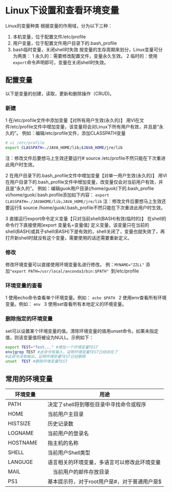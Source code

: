 # Linux下设置和查看环境变量
Linux的变量种类
根据变量的作用域，分为以下三种：
1. 本机变量，位于配置文件/etc/profile
2. 用户变量，位于配置文件用户目录下的.bash_profile
3. bash临时变量，关闭shell时失效
按变量的生存周期来划分，Linux变量可分为两类： 
1 永久的：需要修改配置文件，变量永久生效。 
2 临时的：使用`export`命令声明即可，变量在关闭shell时失效。

## 配置变量
以下是变量的创建，读取，更新和删除操作（CRUD)。
### 新建
1 在/etc/profile文件中添加变量【对所有用户生效(永久的)】 
用VI在文件/etc/profile文件中增加变量，该变量将会对Linux下所有用户有效，并且是“永久的”。 
例如：编辑/etc/profile文件，添加CLASSPATH变量

``` bash
# vi /etc/profile 
export CLASSPATH=./JAVA_HOME/lib;$JAVA_HOME/jre/lib
```
注：修改文件后要想马上生效还要运行# source /etc/profile不然只能在下次重进此用户时生效。

2 在用户目录下的.bash_profile文件中增加变量【对单一用户生效(永久的)】 
用VI在用户目录下的.bash_profile文件中增加变量，改变量仅会对当前用户有效，并且是“永久的”。 
例如：编辑guok用户目录(/home/guok)下的.bash_profile 
vi/home/guok/.bash.profile添加如下内容：
`export CLASSPATH=./JAVAHOME/lib;JAVA_HOME/jre/lib`
注：修改文件后要想马上生效还要运行$ source /home/guok/.bash_profile不然只能在下次重进此用户时生效。

3 直接运行export命令定义变量【只对当前shell(BASH)有效(临时的)】 
在shell的命令行下直接使用[export 变量名=变量值] 定义变量，该变量只在当前的shell(BASH)或其子shell(BASH)下是有效的，shell关闭了，变量也就失效了，再打开新shell时就没有这个变量，需要使用的话还需要重新定义。
### 修改
修改环境变量可以直接使用环境变量名进行修改。
例：`MYNAME="ZZLL"`
添加`"export PATH=/usr/local/anconda3/bin:$PATH" `到/etc/profile
### 环境变量的查看
1 使用echo命令查看单个环境变量。例如： 
`echo $PATH `
2 使用env查看所有环境变量。例如： 
`env `
3 使用set查看所有本地定义的环境变量。

### 删除指定的环境变量
set可以设置某个环境变量的值。清除环境变量的值用unset命令。如果未指定值，则该变量值将被设为NULL。示例如下： 
``` bash
export TEST="Test..." #增加一个环境变量TEST
env|grep TEST #此命令有输入，证明环境变量TEST已经存在了 
#此命令没有输出，证明环境变量TEST已经删除
unset  TEST #删除环境变量TEST 
```

## 常用的环境变量


| 环境变量 | 用途 |
| ---- | ---- |
|PATH |决定了shell将到哪些目录中寻找命令或程序 |
|HOME| 当前用户主目录 |
|HISTSIZE　|历史记录数 |
|LOGNAME |当前用户的登录名 |
|HOSTNAME　|指主机的名称 |
|SHELL| 当前用户Shell类型 |
|LANGUGE 　|语言相关的环境变量，多语言可以修改此环境变量 |
|MAIL|　当前用户的邮件存放目录 |
|PS1　|基本提示符，对于root用户是#，对于普通用户是$|